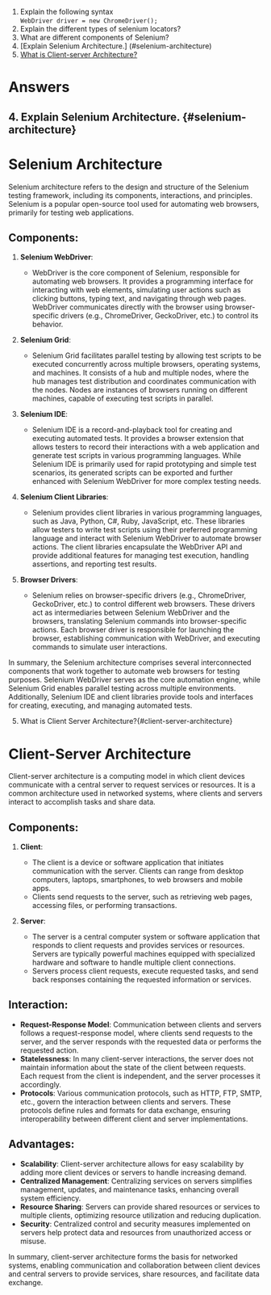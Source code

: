 1. Explain the following syntax  
`WebDriver driver = new ChromeDriver();`
2. Explain the different types of selenium locators?
3. What are different components of Selenium?
4. [Explain Selenium Architecture.] (#selenium-architecture)
5. [What is Client-server Architecture?](#client-server-architecture)


# Answers
## 4. Explain Selenium Architecture. {#selenium-architecture}
# Selenium Architecture

Selenium architecture refers to the design and structure of the Selenium testing framework, including its components, interactions, and principles. Selenium is a popular open-source tool used for automating web browsers, primarily for testing web applications.

## Components:

1. **Selenium WebDriver**:  
   - WebDriver is the core component of Selenium, responsible for automating web browsers. It provides a programming interface for interacting with web elements, simulating user actions such as clicking buttons, typing text, and navigating through web pages. WebDriver communicates directly with the browser using browser-specific drivers (e.g., ChromeDriver, GeckoDriver, etc.) to control its behavior.

2. **Selenium Grid**:  
   - Selenium Grid facilitates parallel testing by allowing test scripts to be executed concurrently across multiple browsers, operating systems, and machines. It consists of a hub and multiple nodes, where the hub manages test distribution and coordinates communication with the nodes. Nodes are instances of browsers running on different machines, capable of executing test scripts in parallel.

3. **Selenium IDE**:  
   - Selenium IDE is a record-and-playback tool for creating and executing automated tests. It provides a browser extension that allows testers to record their interactions with a web application and generate test scripts in various programming languages. While Selenium IDE is primarily used for rapid prototyping and simple test scenarios, its generated scripts can be exported and further enhanced with Selenium WebDriver for more complex testing needs.

4. **Selenium Client Libraries**:  
   - Selenium provides client libraries in various programming languages, such as Java, Python, C#, Ruby, JavaScript, etc. These libraries allow testers to write test scripts using their preferred programming language and interact with Selenium WebDriver to automate browser actions. The client libraries encapsulate the WebDriver API and provide additional features for managing test execution, handling assertions, and reporting test results.

5. **Browser Drivers**:  
   - Selenium relies on browser-specific drivers (e.g., ChromeDriver, GeckoDriver, etc.) to control different web browsers. These drivers act as intermediaries between Selenium WebDriver and the browsers, translating Selenium commands into browser-specific actions. Each browser driver is responsible for launching the browser, establishing communication with WebDriver, and executing commands to simulate user interactions.

In summary, the Selenium architecture comprises several interconnected components that work together to automate web browsers for testing purposes. Selenium WebDriver serves as the core automation engine, while Selenium Grid enables parallel testing across multiple environments. Additionally, Selenium IDE and client libraries provide tools and interfaces for creating, executing, and managing automated tests.

5. What is Client Server Architecture?{#client-server-architecture}
# Client-Server Architecture

Client-server architecture is a computing model in which client devices communicate with a central server to request services or resources. It is a common architecture used in networked systems, where clients and servers interact to accomplish tasks and share data.

## Components:

1. **Client**:
   - The client is a device or software application that initiates communication with the server. Clients can range from desktop computers, laptops, smartphones, to web browsers and mobile apps.
   - Clients send requests to the server, such as retrieving web pages, accessing files, or performing transactions.

2. **Server**:
   - The server is a central computer system or software application that responds to client requests and provides services or resources. Servers are typically powerful machines equipped with specialized hardware and software to handle multiple client connections.
   - Servers process client requests, execute requested tasks, and send back responses containing the requested information or services.

## Interaction:

- **Request-Response Model**: Communication between clients and servers follows a request-response model, where clients send requests to the server, and the server responds with the requested data or performs the requested action.
- **Statelessness**: In many client-server interactions, the server does not maintain information about the state of the client between requests. Each request from the client is independent, and the server processes it accordingly.
- **Protocols**: Various communication protocols, such as HTTP, FTP, SMTP, etc., govern the interaction between clients and servers. These protocols define rules and formats for data exchange, ensuring interoperability between different client and server implementations.

## Advantages:

- **Scalability**: Client-server architecture allows for easy scalability by adding more client devices or servers to handle increasing demand.
- **Centralized Management**: Centralizing services on servers simplifies management, updates, and maintenance tasks, enhancing overall system efficiency.
- **Resource Sharing**: Servers can provide shared resources or services to multiple clients, optimizing resource utilization and reducing duplication.
- **Security**: Centralized control and security measures implemented on servers help protect data and resources from unauthorized access or misuse.

In summary, client-server architecture forms the basis for networked systems, enabling communication and collaboration between client devices and central servers to provide services, share resources, and facilitate data exchange.
